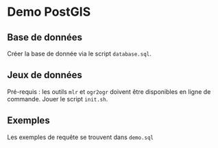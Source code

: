 # Demo PostGIS

## Base de données
Créer la base de donnée via le script `database.sql`.

## Jeux de données
Pré-requis : les outils `mlr` et `ogr2ogr` doivent être disponibles en ligne de commande.
Jouer le script `init.sh`. 

## Exemples
Les exemples de requête se trouvent dans `demo.sql`

